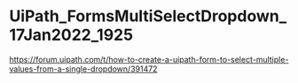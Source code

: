 # UiPath_FormsMultiSelectDropdown_17Jan2022_1925

https://forum.uipath.com/t/how-to-create-a-uipath-form-to-select-multiple-values-from-a-single-dropdown/391472
